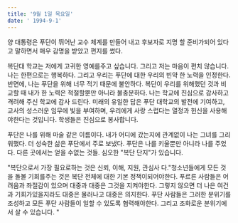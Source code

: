```yaml
---
title: '9월 1일 목요일'
date: ' 1994-9-1'
---
```

양 대통령은 푸단이 뛰어난 교수 체계를 만들어 내고 후보자로 지명 할 준비가되어 있다고 말하면서 매우 감명을 받았고 편지를 썼다.

복단대 학교는 저에게 고귀한 영예를주고 싶습니다. 그리고 저는 마음이 편치 않습니다. 나는 한편으로는 행복하다. 그리고 우리는 푸단에 대한 우리의 빈약 한 노력을 인정한다. 반면에, 나는 푸단을 위해 너무 적기 때문에 불안하다. 복단이 우리를 위해했던 것과 비교할 때 내가 한 노력은 적절할뿐만 아니라 불충분하다. 나는 학교에 진심으로 감사하고 격려해 주신 학교에 감사 드린다. 미래의 유일한 답은 푸단 대학교의 발전에 기여하고, 교사의 성스러운 임무에 빛을 부여하며, 우리에게 사랑 스럽다는 열정과 헌신을 사용해야한다는 것입니다. 학생들은 진심으로 봉사합니다.

푸단은 나를 위해 마술 같은 이름이다. 내가 어디에 갔는지에 관계없이 나는 그녀를 그리워했다. 더 성숙한 삶은 푸단에서 주로 보냈다. 푸단은 나를 키울뿐만 아니라 나를 주었다. 다른 곳에서는 얻을 수없는 것들. 심오한 "복단 단지"가 있습니다.

"복단으로서 가장 필요로하는 것은 신뢰, 이해, 지원, 관심사 다."청소년들에게 모든 것을 돌볼 기회를주는 것은 복단 전체에 대한 기본 정책이되어야한다. 푸르른 사람들은 어려움과 좌절감이 있으며 대중과 대중은 그것을 지켜야한다. 그렇지 않으면 더 나은 여건과 기회가있을지라도 대중은 물러나고 대중은 의지한다. 푸단 사람들은 그러한 분위기를 조성하고 모든 푸단 사람들이 일할 수 있도록 협력해야한다. 그리고 조화로운 분위기에서 살 수 있습니다. "

